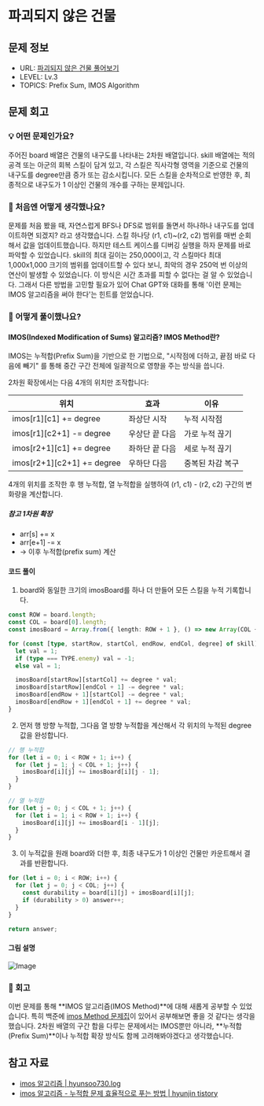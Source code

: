 # 파괴되지 않은 건물

## 문제 정보

- URL: [파괴되지 않은 건물 풀어보기](https://school.programmers.co.kr/learn/courses/30/lessons/92344)
- LEVEL: Lv.3
- TOPICS: Prefix Sum, IMOS Algorithm

## 문제 회고

### 💡 어떤 문제인가요?

주어진 board 배열은 건물의 내구도를 나타내는 2차원 배열입니다. skill 배열에는 적의 공격 또는 아군의 회복 스킬이 담겨 있고, 각 스킬은 직사각형 영역을 기준으로 건물의 내구도를 degree만큼 증가 또는 감소시킵니다. 모든 스킬을 순차적으로 반영한 후, 최종적으로 내구도가 1 이상인 건물의 개수를 구하는 문제입니다.

### 💭 처음엔 어떻게 생각했나요?

문제를 처음 봤을 때, 자연스럽게 BFS나 DFS로 범위를 돌면서 하나하나 내구도를 업데이트하면 되겠지? 라고 생각했습니다. 스킬 하나당 (r1, c1)~(r2, c2) 범위를 매번 순회해서 값을 업데이트했습니다. 하지만 테스트 케이스를 디버깅 실행을 하자 문제를 바로 파악할 수 있었습니다. skill의 최대 길이는 250,000이고, 각 스킬마다 최대 1,000x1,000 크기의 범위를 업데이트할 수 있다 보니, 최악의 경우 250억 번 이상의 연산이 발생할 수 있었습니다. 이 방식은 시간 초과를 피할 수 없다는 걸 알 수 있었습니다. 그래서 다른 방법을 고민할 필요가 있어 Chat GPT와 대화를 통해 '이런 문제는 IMOS 알고리즘을 써야 한다'는 힌트를 얻었습니다.

### 🧩 어떻게 풀이했나요?

#### IMOS(Indexed Modification of Sums) 알고리즘? IMOS Method란?

IMOS는 누적합(Prefix Sum)을 기반으로 한 기법으로, "시작점에 더하고, 끝점 바로 다음에 빼기" 를 통해 중간 구간 전체에 일괄적으로 영향을 주는 방식을 씁니다.

2차원 확장에서는 다음 4개의 위치만 조작합니다:

| 위치                       | 효과           | 이유             |
| -------------------------- | -------------- | ---------------- |
| imos[r1][c1] += degree     | 좌상단 시작    | 누적 시작점      |
| imos[r1][c2+1] -= degree   | 우상단 끝 다음 | 가로 누적 끊기   |
| imos[r2+1][c1] += degree   | 좌하단 끝 다음 | 세로 누적 끊기   |
| imos[r2+1][c2+1] += degree | 우하단 다음    | 중복된 차감 복구 |

4개의 위치를 조작한 후 행 누적합, 열 누적합을 실행하여 (r1, c1) - (r2, c2) 구간의 변화량을 계산합니다.

##### 참고 1차원 확장

- arr[s] += x
- arr[e+1] -= x
- → 이후 누적합(prefix sum) 계산

#### 코드 풀이

1. board와 동일한 크기의 imosBoard를 하나 더 만들어 모든 스킬을 누적 기록합니다.

```typescript
const ROW = board.length;
const COL = board[0].length;
const imosBoard = Array.from({ length: ROW + 1 }, () => new Array(COL + 1).fill(0));

for (const [type, startRow, startCol, endRow, endCol, degree] of skill) {
  let val = 1;
  if (type === TYPE.enemy) val = -1;
  else val = 1;

  imosBoard[startRow][startCol] += degree * val;
  imosBoard[startRow][endCol + 1] -= degree * val;
  imosBoard[endRow + 1][startCol] -= degree * val;
  imosBoard[endRow + 1][endCol + 1] += degree * val;
}
```

2. 먼저 행 방향 누적합, 그다음 열 방향 누적합을 계산해서 각 위치의 누적된 degree 값을 완성합니다.

```typescript
// 행 누적합
for (let i = 0; i < ROW + 1; i++) {
  for (let j = 1; j < COL + 1; j++) {
    imosBoard[i][j] += imosBoard[i][j - 1];
  }
}

// 열 누적합
for (let j = 0; j < COL + 1; j++) {
  for (let i = 1; i < ROW + 1; i++) {
    imosBoard[i][j] += imosBoard[i - 1][j];
  }
}
```

3. 이 누적값을 원래 board와 더한 후, 최종 내구도가 1 이상인 건물만 카운트해서 결과를 반환합니다.

```typescript
for (let i = 0; i < ROW; i++) {
  for (let j = 0; j < COL; j++) {
    const durability = board[i][j] + imosBoard[i][j];
    if (durability > 0) answer++;
  }
}

return answer;
```

#### 그림 설명

![Image](https://github.com/user-attachments/assets/81af6d08-8831-45db-910e-019f2e923713)

### 🤔 회고

이번 문제를 통해 **IMOS 알고리즘(IMOS Method)**에 대해 새롭게 공부할 수 있었습니다. 특히 백준에 [imos Method 문제집](https://www.acmicpc.net/workbook/view/18878)이 있어서 공부해보면 좋을 것 같다는 생각을 했습니다. 2차원 배열의 구간 합을 다루는 문제에서는 IMOS뿐만 아니라, **누적합(Prefix Sum)**이나 누적합 확장 방식도 함께 고려해봐야겠다고 생각했습니다.

## 참고 자료

- [imos 알고리즘 | hyunsoo730.log](https://velog.io/@hyunsoo730/imos-%EC%95%8C%EA%B3%A0%EB%A6%AC%EC%A6%98)
- [imos 알고리즘 - 누적합 문제 효율적으로 푸는 방법 | hyunjin tistory](https://hegosumluxmundij.tistory.com/231)
